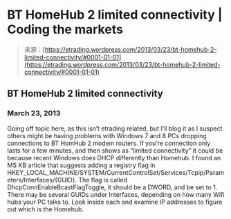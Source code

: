 <!--yml
category: 未分类
date: 2024-05-12 19:33:35
-->

# BT HomeHub 2 limited connectivity | Coding the markets

> 来源：[https://etrading.wordpress.com/2013/03/23/bt-homehub-2-limited-connectivity/#0001-01-01](https://etrading.wordpress.com/2013/03/23/bt-homehub-2-limited-connectivity/#0001-01-01)

## BT HomeHub 2 limited connectivity

### March 23, 2013

Going off topic here, as this isn’t etrading related, but I’ll blog it as I suspect others might be having problems with Windows 7 and 8 PCs dropping connections to BT HomHub 2 modem routers. If you’re connection only lasts for a few minutes, and then shows as “limited connectivity” it could be because recent Windows does DHCP differently than Homehub. I found an MS KB article that suggests adding a registry flag in HKEY_LOCAL_MACHINE/SYSTEM/CurrentControlSet/Services/Tcpip/Parameters/Interfaces/{GUID}. The flag is called DhcpConnEnableBcastFlagToggle, it should be a DWORD, and be set to 1\. There may be several GUIDs under Interfaces, depending on how many Wifi hubs your PC talks to. Look inside each and examine IP addresses to figure out which is the Homehub.